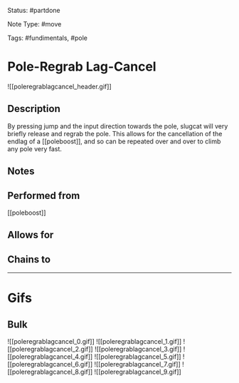 Status: #partdone

Note Type: #move

Tags: #fundimentals, #pole 

# Pole-Regrab Lag-Cancel
![[poleregrablagcancel_header.gif]]
## Description
By pressing jump and the input direction towards the pole, slugcat will very briefly release and regrab the pole. This allows for the cancellation of the endlag of a [[poleboost]], and so can be repeated over and over to climb any pole very fast.

## Notes


## Performed from
[[poleboost]]

## Allows for


## Chains to


___
# Gifs
## Bulk
![[poleregrablagcancel_0.gif]]
![[poleregrablagcancel_1.gif]]
![[poleregrablagcancel_2.gif]]
![[poleregrablagcancel_3.gif]]
![[poleregrablagcancel_4.gif]]
![[poleregrablagcancel_5.gif]]
![[poleregrablagcancel_6.gif]]
![[poleregrablagcancel_7.gif]]
![[poleregrablagcancel_8.gif]]
![[poleregrablagcancel_9.gif]]